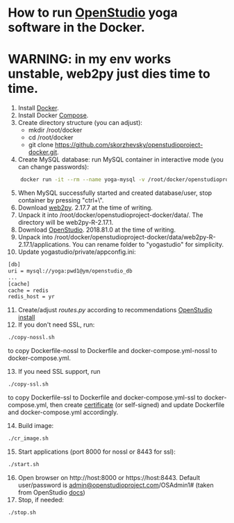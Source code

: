 # How to run [OpenStudio](https://www.openstudioproject.com/) yoga software in the Docker.

# WARNING: in my env works unstable, web2py just dies time to time.

 1. Install [Docker](https://docs.docker.com/install/linux/docker-ce/ubuntu/).
 2. Install Docker [Compose](https://docs.docker.com/compose/install/).
 3. Create directory structure (you can adjust):
     * mkdir /root/docker
     * cd /root/docker
     * git clone https://github.com/skorzhevsky/openstudioproject-docker.git.
 4. Create MySQL database: run MySQL container in interactive mode (you can change passwords):
```sh
    docker run -it --rm --name yoga-mysql -v /root/docker/openstudioproject-docker/data/mysql:/var/lib/mysql -e MYSQL_USER=yoga -e MYSQL_PASSWORD=pwd1 -e MYSQL_DATABASE=openstudio_db -e MYSQL_ROOT_PASSWORD=pwd2 mysql:5.7 --character-set-server=utf8mb4 --collation-server=utf8mb4_unicode_ci
```
5. When MySQL successfully started and created database/user, stop container by pressing "ctrl+\\".
6. Download [web2py](https://github.com/web2py/web2py/releases). 2.17.7 at the time of writing.
7. Unpack it into /root/docker/openstudioproject-docker/data/. The directory will be web2py-R-2.17.1.
8. Download [OpenStudio](https://github.com/openstudioproject/openstudio/releases). 2018.81.0 at the time of writing.
9. Unpack into /root/docker/openstudioproject-docker/data/web2py-R-2.17.1/applications. You can rename folder to "yogastudio" for simplicity.
10. Update  yogastudio/private/appconfig.ini:
```sh
[db]
uri = mysql://yoga:pwd1@ym/openstudio_db
...
[cache]
cache = redis
redis_host = yr
``` 
11. Create/adjust *routes.py* according to recommendations [OpenStudio install
](https://openstudio-docs.readthedocs.io/en/latest/installation.html)
12. If you don't need SSL, run:
```sh
./copy-nossl.sh
```
to copy Dockerfile-nossl to Dockerfile and docker-compose.yml-nossl to docker-compose.yml.

13. If you need SSL support, run
```sh
./copy-ssl.sh
```
to copy Dockerfile-ssl to Dockerfile and docker-compose.yml-ssl to docker-compose.yml, then create [certificate](https://letsencrypt.org/) (or self-signed) and update Dockerfile  and docker-compose.yml accordingly. 

14. Build image:
```sh
./cr_image.sh
```
15. Start applications (port 8000 for nossl or 8443 for ssl):
```sh
./start.sh
```
16. Open browser on http://host:8000 or https://host:8443. Default user/password is admin@openstudioproject.com/OSAdmin1# (taken from OpenStudio [docs](https://openstudio-docs.readthedocs.io/en/latest/installation.html))
17. Stop, if needed:
```sh
./stop.sh
```
